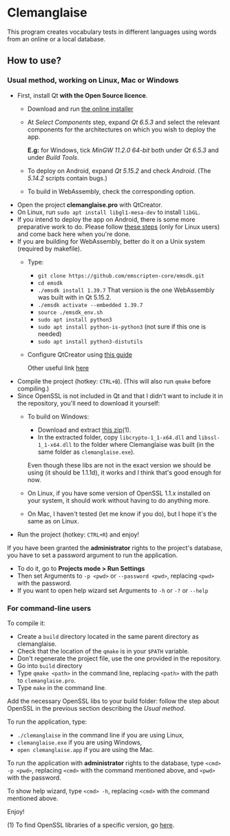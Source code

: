 # Clemanglaise

This program creates vocabulary tests in different languages using words from an online or a local database.

## How to use?

### Usual method, working on Linux, Mac or Windows

  * First, install Qt **with the Open Source licence**.
    * Download and run [the online installer](https://www.qt.io/download-qt-installer-oss) 
    * At *Select Components* step, expand *Qt 6.5.3* and select the relevant components for the architectures on which you wish to deploy the app.

      **E.g:** for Windows, tick *MinGW 11.2.0 64-bit* both under *Qt 6.5.3* and under *Build Tools*. 
    * To deploy on Android, expand *Qt 5.15.2* and check *Android*. (The *5.14.2* scripts contain bugs.)
    * To build in WebAssembly, check the corresponding option.
  * Open the project **clemanglaise.pro** with QtCreator.
  * On Linux, run `sudo apt install libgl1-mesa-dev` to install `libGL`.
  * If you intend to deploy the app on Android, there is some more preparative work to do. Please follow [these steps](doc/android.md) (only for Linux users) and come back here when you're done.
  * If you are building for WebAssembly, better do it on a Unix system (required by makefile).
    * Type:
      * `git clone https://github.com/emscripten-core/emsdk.git`
      * `cd emsdk`
      * `./emsdk install 1.39.7` That version is the one WebAssembly was built with in Qt 5.15.2.
      * `./emsdk activate --embedded 1.39.7`
      * `source ./emsdk_env.sh`
      * `sudo apt install python3`
      * `sudo apt install python-is-python3` (not sure if this one is needed)
      * `sudo apt install python3-distutils`
    * Configure QtCreator using [this guide](https://doc.qt.io/qtcreator/creator-setup-webassembly.html)
    
      Other useful link [here](https://doc.qt.io/qt-5/wasm.html)
  * Compile the project (hotkey: `CTRL+B`). (This will also run `qmake` before compiling.)
  * Since OpenSSL is not included in Qt and that I didn't want to include it in the repository, you'll need to download it yourself:
    * To build on Windows:
      * Download and extract [this zip](https://bintray.com/vszakats/generic/download_file?file_path=openssl-1.1.1d-win64-mingw.zip)(1).
      * In the extracted folder, copy `libcrypto-1_1-x64.dll` and `libssl-1_1-x64.dll` to the folder where Clemanglaise was built (in the same folder as `clemanglaise.exe`).

      Even though these libs are not in the exact version we should be using (it should be 1.1.1d), it works and I think that's good enough for now.
    * On Linux, if you have some version of OpenSSL 1.1.x installed on your system, it should work without having to do anything more.
    * On Mac, I haven't tested (let me know if you do), but I hope it's the same as on Linux.
  * Run the project (hotkey: `CTRL+R`) and enjoy!

If you have been granted the **administrator** rights to the project's database, you have to set a password argument to run the application.

  * To do it, go to **Projects mode > Run Settings**
  * Then set Arguments to `-p <pwd>` or `--password <pwd>`, replacing `<pwd>` with the password.
  * If you want to open help wizard set Arguments to `-h` or `-?` or `--help`	

### For command-line users

To compile it:

  * Create a `build` directory located in the same parent directory as clemanglaise.
  * Check that the location of the `qmake` is in your `$PATH` variable.
  * Don't regenerate the project file, use the one provided in the repository.
  * Go into `build` directory
  * Type `qmake <path>` in the command line, replacing `<path>` with the path to `clemanglaise.pro`.
  * Type `make` in the command line.

Add the necessary OpenSSL libs to your build folder: follow the step about OpenSSL in the previous section describing the *Usual method*.

To run the application, type:
* `./clemanglaise` in the command line if you are using Linux,
* `clemanglaise.exe` if you are using Windows,
* `open clemanglaise.app` if you are using the Mac.

To run the application with **administrator** rights to the database, type `<cmd> -p <pwd>`, replacing `<cmd>` with the command mentioned above, and `<pwd>` with the password.

To show help wizard, type `<cmd> -h`, replacing `<cmd>` with the command mentioned above.

Enjoy!

(1) To find OpenSSL libraries of a specific version, go [here](https://wiki.openssl.org/index.php/Binaries).
